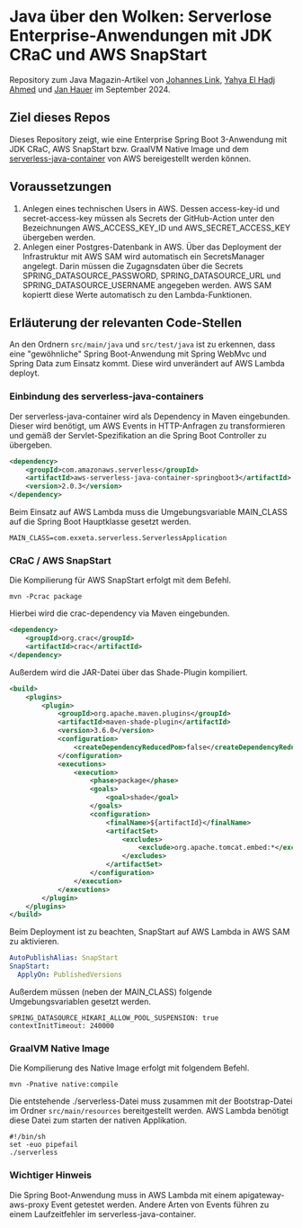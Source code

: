 # Java über den Wolken: Serverlose Enterprise-Anwendungen mit JDK CRaC und AWS SnapStart
Repository zum Java Magazin-Artikel von [Johannes Link](https://de.linkedin.com/in/link-johannes), [Yahya El Hadj Ahmed](https://www.linkedin.com/in/yahya-el-hadj-ahmed-b329892a4/) und [Jan Hauer](https://de.linkedin.com/in/jan-hauer) im September 2024.

## Ziel dieses Repos
Dieses Repository zeigt, wie eine Enterprise Spring Boot 3-Anwendung mit JDK CRaC, AWS SnapStart bzw. GraalVM Native Image und dem [serverless-java-container](https://github.com/aws/serverless-java-container) von AWS bereigestellt werden können.

## Voraussetzungen
1. Anlegen eines technischen Users in AWS. Dessen access-key-id und secret-access-key müssen als Secrets der GitHub-Action unter den Bezeichnungen AWS_ACCESS_KEY_ID und AWS_SECRET_ACCESS_KEY übergeben werden.
2. Anlegen einer Postgres-Datenbank in AWS. Über das Deployment der Infrastruktur mit AWS SAM wird automatisch ein SecretsManager angelegt. Darin müssen die Zugagnsdaten über die Secrets SPRING_DATASOURCE_PASSWORD, SPRING_DATASOURCE_URL und SPRING_DATASOURCE_USERNAME angegeben werden. AWS SAM kopiertt diese Werte automatisch zu den Lambda-Funktionen.

## Erläuterung der relevanten Code-Stellen
An den Ordnern `src/main/java` und `src/test/java` ist zu erkennen, dass eine "gewöhnliche" Spring Boot-Anwendung mit Spring WebMvc und Spring Data zum Einsatz kommt. Diese wird unverändert auf AWS Lambda deployt.

### Einbindung des serverless-java-containers
Der serverless-java-container wird als Dependency in Maven eingebunden. Dieser wird benötigt, um AWS Events in HTTP-Anfragen zu transformieren und gemäß der Servlet-Spezifikation an die Spring Boot Controller zu übergeben.
```xml
<dependency>
    <groupId>com.amazonaws.serverless</groupId>
    <artifactId>aws-serverless-java-container-springboot3</artifactId>
    <version>2.0.3</version>
</dependency>
```

Beim Einsatz auf AWS Lambda muss die Umgebungsvariable MAIN_CLASS auf die Spring Boot Hauptklasse gesetzt werden.
```text
MAIN_CLASS=com.exxeta.serverless.ServerlessApplication
```

### CRaC / AWS SnapStart
Die Kompilierung für AWS SnapStart erfolgt mit dem Befehl.
```shell
mvn -Pcrac package
```

Hierbei wird die crac-dependency via Maven eingebunden.
```xml
<dependency>
    <groupId>org.crac</groupId>
    <artifactId>crac</artifactId>
</dependency>
```

Außerdem wird die JAR-Datei über das Shade-Plugin kompiliert.
```xml
<build>
    <plugins>
        <plugin>
            <groupId>org.apache.maven.plugins</groupId>
            <artifactId>maven-shade-plugin</artifactId>
            <version>3.6.0</version>
            <configuration>
                <createDependencyReducedPom>false</createDependencyReducedPom>
            </configuration>
            <executions>
                <execution>
                    <phase>package</phase>
                    <goals>
                        <goal>shade</goal>
                    </goals>
                    <configuration>
                        <finalName>${artifactId}</finalName>
                        <artifactSet>
                            <excludes>
                                <exclude>org.apache.tomcat.embed:*</exclude>
                            </excludes>
                        </artifactSet>
                    </configuration>
                </execution>
            </executions>
        </plugin>
    </plugins>
</build>
```

Beim Deployment ist zu beachten, SnapStart auf AWS Lambda in AWS SAM zu aktivieren.
```yml
AutoPublishAlias: SnapStart
SnapStart:
  ApplyOn: PublishedVersions
```

Außerdem müssen (neben der MAIN_CLASS) folgende Umgebungsvariablen gesetzt werden.
```text
SPRING_DATASOURCE_HIKARI_ALLOW_POOL_SUSPENSION: true
contextInitTimeout: 240000
```

### GraalVM Native Image
Die Kompilierung des Native Image erfolgt mit folgendem Befehl.
```shell
mvn -Pnative native:compile
```

Die entstehende ./serverless-Datei muss zusammen mit der Bootstrap-Datei im Ordner `src/main/resources` bereitgestellt werden. AWS Lambda benötigt diese Datei zum starten der nativen Applikation.
```shell
#!/bin/sh
set -euo pipefail
./serverless
```

### Wichtiger Hinweis
Die Spring Boot-Anwendung muss in AWS Lambda mit einem apigateway-aws-proxy Event getestet werden. Andere Arten von Events führen zu einem Laufzeitfehler im serverless-java-container.